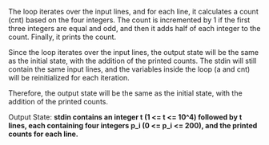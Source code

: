 The loop iterates over the input lines, and for each line, it calculates a count (cnt) based on the four integers. The count is incremented by 1 if the first three integers are equal and odd, and then it adds half of each integer to the count. Finally, it prints the count.

Since the loop iterates over the input lines, the output state will be the same as the initial state, with the addition of the printed counts. The stdin will still contain the same input lines, and the variables inside the loop (a and cnt) will be reinitialized for each iteration.

Therefore, the output state will be the same as the initial state, with the addition of the printed counts.

Output State: **stdin contains an integer t (1 <= t <= 10^4) followed by t lines, each containing four integers p_i (0 <= p_i <= 200), and the printed counts for each line.**